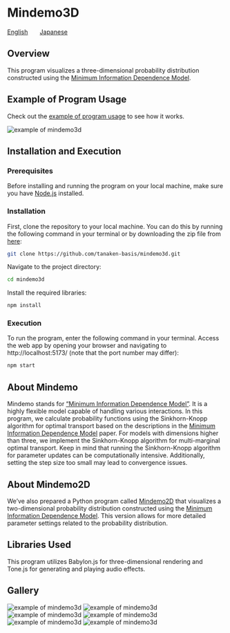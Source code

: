# Mindemo3D

[English](README.en.md) &nbsp;&nbsp;&nbsp;&nbsp;&nbsp; [Japanese](README.jp.md)

## Overview
This program visualizes a three-dimensional probability distribution constructed using the [Minimum Information Dependence Model](https://arxiv.org/abs/2206.06792).

## Example of Program Usage
Check out the [example of program usage](https://tanaken-basis.github.io/mindemo3d/) to see how it works.

![example of mindemo3d](mindemo3d_example.gif)

## Installation and Execution

### Prerequisites
Before installing and running the program on your local machine, make sure you have [Node.js](https://nodejs.org/) installed.

### Installation
First, clone the repository to your local machine. You can do this by running the following command in your terminal or by downloading the zip file from [here](https://github.com/tanaken-basis/mindemo3d):
```sh
git clone https://github.com/tanaken-basis/mindemo3d.git
```

Navigate to the project directory:
```sh
cd mindemo3d
```

Install the required libraries:
```sh
npm install
```

### Execution
To run the program, enter the following command in your terminal. Access the web app by opening your browser and navigating to http://localhost:5173/ (note that the port number may differ):
```sh
npm start
```

## About Mindemo
Mindemo stands for [“Minimum Information Dependence Model”](https://github.com/kyanostat/min-info). It is a highly flexible model capable of handling various interactions. In this program, we calculate probability functions using the Sinkhorn-Knopp algorithm for optimal transport based on the descriptions in the [Minimum Information Dependence Model](https://arxiv.org/abs/2206.06792) paper. For models with dimensions higher than three, we implement the Sinkhorn-Knopp algorithm for multi-marginal optimal transport. Keep in mind that running the Sinkhorn-Knopp algorithm for parameter updates can be computationally intensive. Additionally, setting the step size too small may lead to convergence issues.

## About Mindemo2D
We’ve also prepared a Python program called [Mindemo2D](https://tanaken-basis.github.io/mindemo2d/) that visualizes a two-dimensional probability distribution constructed using the [Minimum Information Dependence Model](https://arxiv.org/abs/2206.06792). This version allows for more detailed parameter settings related to the probability distribution. 

## Libraries Used
This program utilizes Babylon.js for three-dimensional rendering and Tone.js for generating and playing audio effects.

## Gallery

![example of mindemo3d](mindemo3d_1.png)
![example of mindemo3d](mindemo3d_2.png)
![example of mindemo3d](mindemo3d_3.png)
![example of mindemo3d](mindemo3d_4.png)
![example of mindemo3d](mindemo3d_5.png)
![example of mindemo3d](mindemo3d_6.png)
